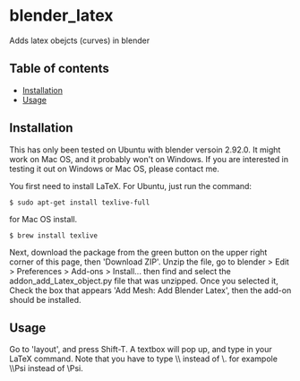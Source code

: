 # blender_latex
Adds latex obejcts (curves) in blender

## Table of contents
* [Installation](#Installation)
* [Usage](#Usage)

## Installation
This has only been tested on Ubuntu with blender versoin 2.92.0.
It might work on Mac OS, and it probably won't on Windows. If you are interested in testing it out on 
Windows or Mac OS, please contact me.

You first need to install LaTeX. For Ubuntu, just run the command:
```
$ sudo apt-get install texlive-full
```

for Mac OS install.
```
$ brew install texlive 
```

Next, download the package from the green button on the upper right corner of this page, then 'Download ZIP'.
Unzip the file, go to blender > Edit > Preferences > Add-ons > Install... then find and select the addon_add_Latex_object.py file
that was unzipped.
Once you selected it, Check the box that appears 'Add Mesh: Add Blender Latex', then the add-on should be installed.

## Usage
Go to 'layout', and press Shift-T. A textbox will pop up, and type in your LaTeX command. 
Note that you have to type \\\ instead of \\. for exampole \\\Psi instead of \\Psi.
